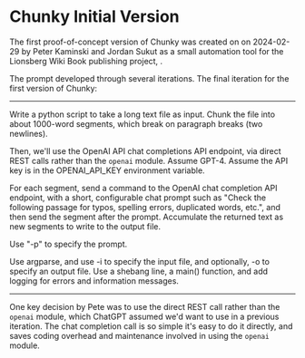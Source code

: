 # Chunky Initial Version

The first proof-of-concept version of Chunky was created on on 2024-02-29 by Peter Kaminski and Jordan Sukut as a small automation tool for the Lionsberg Wiki Book publishing project, .

The prompt developed through several iterations. The final iteration for the first version of Chunky:

---

Write a python script to take a long text file as input. Chunk the file into about 1000-word segments, which break on paragraph breaks (two newlines).

Then, we'll use the OpenAI API chat completions API endpoint, via direct REST calls rather than the `openai` module. Assume GPT-4. Assume the API key is in the OPENAI_API_KEY environment variable.

For each segment, send a command to the OpenAI chat completion API endpoint, with a short, configurable chat prompt such as "Check the following passage for typos, spelling errors, duplicated words, etc.", and then send the segment after the prompt. Accumulate the returned text as new segments to write to the output file.

Use "-p" to specify the prompt.

Use argparse, and use -i to specify the input file, and optionally, -o to specify an output file. Use a shebang line, a main() function, and add logging for errors and information messages.

---

One key decision by Pete was to use the direct REST call rather than the `openai` module, which ChatGPT assumed we'd want to use in a previous iteration. The chat completion call is so simple it's easy to do it directly, and saves coding overhead and maintenance involved in using the `openai` module.
